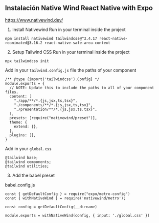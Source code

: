 ## Instalación Native Wind React Native with Expo

https://www.nativewind.dev/

1. Install Nativewind
Run in your terminal inside the project 
```
npm install nativewind tailwindcss@^3.4.17 react-native-reanimated@3.16.2 react-native-safe-area-context
```

2. Setup Tailwind CSS
Run in your terminal inside the project 
```
npx tailwindcss init
```
Add in your `tailwind.config.js` file the paths of your component
```
/** @type {import('tailwindcss').Config} */
module.exports = {
  // NOTE: Update this to include the paths to all of your component files.
  content: [
    "./app/**/*.{js,jsx,ts,tsx}",
    "./components/**/*.{js,jsx,ts,tsx}",
    "./presentation/**/*.{js,jsx,ts,tsx}",
  ],
  presets: [require("nativewind/preset")],
  theme: {
    extend: {},
  },
  plugins: [],
}
```
Add in your `global.css`
```
@tailwind base;
@tailwind components;
@tailwind utilities;
```
  
3. Add the babel preset

babel.config.js
```
const { getDefaultConfig } = require("expo/metro-config")
const { withNativeWind } = require('nativewind/metro');
 
const config = getDefaultConfig(__dirname)
 
module.exports = withNativeWind(config, { input: './global.css' })
```
